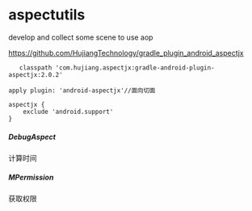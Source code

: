 # aspectutils
develop and collect some scene to use aop

https://github.com/HujiangTechnology/gradle_plugin_android_aspectjx

```
   classpath 'com.hujiang.aspectjx:gradle-android-plugin-aspectjx:2.0.2'
```


```
apply plugin: 'android-aspectjx'//面向切面

aspectjx {
    exclude 'android.support'
}

```



##### DebugAspect
计算时间

##### MPermission
获取权限